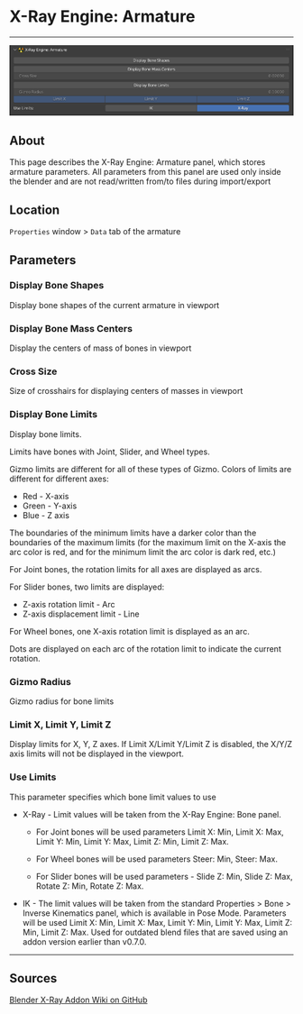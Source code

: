 # X-Ray Engine: Armature

___

![alt text](assets/images/panel-armature.png)

## About

This page describes the X-Ray Engine: Armature panel, which stores armature parameters. All parameters from this panel are used only inside the blender and are not read/written from/to files during import/export

## Location

`Properties` window > `Data` tab of the armature

## Parameters

### Display Bone Shapes

Display bone shapes of the current armature in viewport

### Display Bone Mass Centers

Display the centers of mass of bones in viewport

### Cross Size

Size of crosshairs for displaying centers of masses in viewport

### Display Bone Limits

Display bone limits.

Limits have bones with Joint, Slider, and Wheel types.

Gizmo limits are different for all of these types of Gizmo.
Colors of limits are different for different axes:

- Red - X-axis
- Green - Y-axis
- Blue - Z axis

The boundaries of the minimum limits have a darker color than the boundaries of the maximum limits (for the maximum limit on the X-axis the arc color is red, and for the minimum limit the arc color is dark red, etc.)

For Joint bones, the rotation limits for all axes are displayed as arcs.

For Slider bones, two limits are displayed:

- Z-axis rotation limit - Arc
- Z-axis displacement limit - Line

For Wheel bones, one X-axis rotation limit is displayed as an arc.

Dots are displayed on each arc of the rotation limit to indicate the current rotation.

### Gizmo Radius

Gizmo radius for bone limits

### Limit X, Limit Y, Limit Z

Display limits for X, Y, Z axes.
If Limit X/Limit Y/Limit Z is disabled, the X/Y/Z axis limits will not be displayed in the viewport.

### Use Limits

This parameter specifies which bone limit values to use

- X-Ray - Limit values will be taken from the X-Ray Engine: Bone panel.
  - For Joint bones will be used parameters Limit X: Min, Limit X: Max, Limit Y: Min, Limit Y: Max, Limit Z: Min, Limit Z: Max.

  - For Wheel bones will be used parameters Steer: Min, Steer: Max.

  - For Slider bones will be used parameters - Slide Z: Min, Slide Z: Max, Rotate Z: Min, Rotate Z: Max.

- IK - The limit values will be taken from the standard Properties > Bone > Inverse Kinematics panel, which is available in Pose Mode. Parameters will be used Limit X: Min, Limit X: Max, Limit Y: Min, Limit Y: Max, Limit Z: Min, Limit Z: Max. Used for outdated blend files that are saved using an addon version earlier than v0.7.0.

___

## Sources

[Blender X-Ray Addon Wiki on GitHub](https://github.com/PavelBlend/blender-xray/wiki/Panel-XRay-Engine-Armature)
